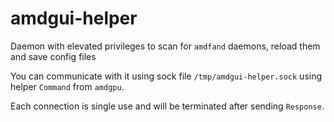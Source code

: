# amdgui-helper

Daemon with elevated privileges to scan for `amdfand` daemons, reload them and save config files

You can communicate with it using sock file `/tmp/amdgui-helper.sock` using helper `Command` from `amdgpu`.

Each connection is single use and will be terminated after sending `Response`.
